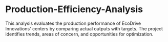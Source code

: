 # Production-Efficiency-Analysis
This analysis evaluates the production performance of EcoDrive Innovations' centers by comparing actual outputs with targets. The project identifies trends, areas of concern, and opportunities for optimization.
